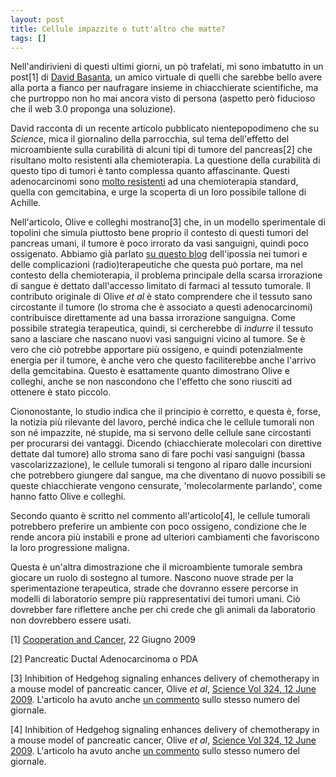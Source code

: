 ```yaml
---
layout: post
title: Cellule impazzite o tutt'altro che matte?
tags: []
---
```


Nell'andirivieni di questi ultimi giorni, un pò trafelati, mi sono imbatutto in un post[1] di [David Basanta](http://network.nature.com/people/basanta), un amico virtuale di quelli che sarebbe bello avere alla porta a fianco per naufragare insieme in chiacchierate scientifiche, ma che purtroppo non ho mai ancora visto di persona (aspetto però fiducioso che il web 3.0 proponga una soluzione).

David racconta di un recente articolo pubblicato nientepopodimeno che su *Science*, mica il giornalino della parrocchia, sul tema dell'effetto del microambiente sulla curabilità di alcuni tipi di tumore del pancreas[2] che risultano molto resistenti alla chemioterapia. La questione della curabilità di questo tipo di tumori è tanto complessa quanto affascinante. Questi adenocarcinomi sono [molto resistenti](http://it.wikipedia.org/wiki/Cancro_del_pancreas) ad una chemioterapia standard, quella con gemcitabina, e urge la scoperta di un loro possibile tallone di Achille.

Nell'articolo, Olive e colleghi mostrano[3] che, in un modello sperimentale di topolini che simula piuttosto bene proprio il contesto di questi tumori del pancreas umani, il tumore è poco irrorato da vasi sanguigni, quindi poco ossigenato. Abbiamo già parlato [su questo blog](http://www.galileonet.it/postdoc/article/158/radiosensibilizzazione-del-compartimento-tumorale-scarsamente-ossigenato) dell'ipossia nei tumori e delle complicazioni (radio)terapeutiche che questa può portare, ma nel contesto della chemioterapia, il problema principale della scarsa irrorazione di sangue è dettato dall'accesso limitato di farmaci al tessuto tumorale. Il contributo originale di Olive *et al* è stato comprendere che il tessuto sano circostante il tumore (lo stroma che è associato a questi adenocarcinomi) contribuisce direttamente ad una bassa irrorazione sanguigna. Come possibile strategia terapeutica, quindi, si cercherebbe di *indurre* il tessuto sano a lasciare che nascano nuovi vasi sanguigni vicino al tumore. Se è vero che ciò potrebbe apportare più ossigeno, e quindi potenzialmente energia per il tumore, è anche vero che questo faciliterebbe anche l'arrivo della gemcitabina. Questo è esattamente quanto dimostrano Olive e colleghi, anche se non nascondono che l'effetto che sono riusciti ad ottenere è stato piccolo.

Ciononostante, lo studio indica che il principio è corretto, e questa è, forse, la notizia più rilevante del lavoro, perché indica che le cellule tumorali non son né impazzite, né stupide, ma si servono delle cellule sane circostanti per procurarsi dei vantaggi. Dicendo (chiacchierate molecolari con direttive dettate dal tumore) allo stroma sano di fare pochi vasi sanguigni (bassa vascolarizzazione), le cellule tumorali si tengono al riparo dalle incursioni che potrebbero giungere dal sangue, ma che diventano di nuovo possibili se queste chiacchierate vengono censurate, 'molecolarmente parlando', come hanno fatto Olive e colleghi.

Secondo quanto è scritto nel commento all'articolo[4], le cellule tumorali potrebbero preferire un ambiente con poco ossigeno, condizione che le rende ancora più instabili e prone ad ulteriori cambiamenti che favoriscono la loro progressione maligna.

Questa è un'altra dimostrazione che il microambiente tumorale sembra giocare un ruolo di sostegno al tumore. Nascono nuove strade per la sperimentazione terapeutica, strade che dovranno essere percorse in modelli di laboratorio sempre più rappresentativi dei tumori umani. Ciò dovrebber fare riflettere anche per chi crede che gli animali da laboratorio non dovrebbero essere usati.

[1] [Cooperation and Cancer](http://network.nature.com/people/basanta/blog/2009/06/22/cooperation-and-cancer), 22 Giugno 2009

[2] Pancreatic Ductal Adenocarcinoma o PDA

[3] Inhibition of Hedgehog signaling enhances delivery of chemotherapy in a mouse model of pancreatic cancer, Olive *et al*, [Science Vol 324, 12 June 2009](http://dx.doi.org/10.1126/science.1171362). L'articolo ha avuto anche [un commento](http://dx.doi.org/10.1126/science.1175940) sullo stesso numero del giornale.

[4] Inhibition of Hedgehog signaling enhances delivery of chemotherapy in a mouse model of pancreatic cancer, Olive *et al*, [Science Vol 324, 12 June 2009](http://dx.doi.org/10.1126/science.1171362). L'articolo ha avuto anche [un commento](http://dx.doi.org/10.1126/science.1175940) sullo stesso numero del giornale.
